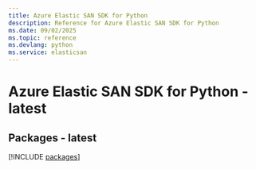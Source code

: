 ```yaml
---
title: Azure Elastic SAN SDK for Python
description: Reference for Azure Elastic SAN SDK for Python
ms.date: 09/02/2025
ms.topic: reference
ms.devlang: python
ms.service: elasticsan
---
```

# Azure Elastic SAN SDK for Python - latest
## Packages - latest
[!INCLUDE [packages](elastic-san-index.md)]